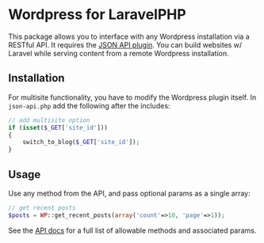 # Wordpress for LaravelPHP #

This package allows you to interface with any Wordpress installation via a RESTful API.  It requires the [JSON API plugin](http://wordpress.org/extend/plugins/json-api/).  You can build websites w/ Laravel while serving content from a remote Wordpress installation.

## Installation ##

For multisite functionality, you have to modify the Wordpress plugin itself.  In ``json-api.php`` add the following after the includes:

```php
// add multisite option
if (isset($_GET['site_id']))
{
	switch_to_blog($_GET['site_id']);
}
```

## Usage ##

Use any method from the API, and pass optional params as a single array:

```php
// get recent posts
$posts = WP::get_recent_posts(array('count'=>10, 'page'=>1));
```

See the [API docs](http://wordpress.org/extend/plugins/json-api/other_notes/) for a full list of allowable methods and associated params.